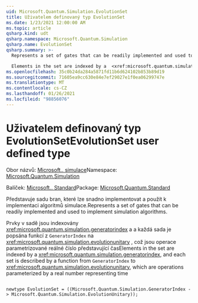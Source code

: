 ```yaml
---
uid: Microsoft.Quantum.Simulation.EvolutionSet
title: Uživatelem definovaný typ EvolutionSet
ms.date: 1/23/2021 12:00:00 AM
ms.topic: article
qsharp.kind: udt
qsharp.namespace: Microsoft.Quantum.Simulation
qsharp.name: EvolutionSet
qsharp.summary: >-
  Represents a set of gates that can be readily implemented and used to implement simulation algorithms.

  Elements in the set are indexed by a  <xref:microsoft.quantum.simulation.generatorindex>, and each set is described by a function from `GeneratorIndex` to  <xref:microsoft.quantum.simulation.evolutionunitary>, which are operations parameterized by a real number representing time
ms.openlocfilehash: 35c0b24da284a5871fd11b6d624102b853b89d19
ms.sourcegitcommit: 71605ea9cc630e84e7ef29027e1f0ea06299747e
ms.translationtype: MT
ms.contentlocale: cs-CZ
ms.lasthandoff: 01/26/2021
ms.locfileid: "98856076"
---
```

# <a name="evolutionset-user-defined-type"></a><span data-ttu-id="b7bb8-102">Uživatelem definovaný typ EvolutionSet</span><span class="sxs-lookup"><span data-stu-id="b7bb8-102">EvolutionSet user defined type</span></span>

<span data-ttu-id="b7bb8-103">Obor názvů: [Microsoft.. simulace](xref:Microsoft.Quantum.Simulation)</span><span class="sxs-lookup"><span data-stu-id="b7bb8-103">Namespace: [Microsoft.Quantum.Simulation](xref:Microsoft.Quantum.Simulation)</span></span>

<span data-ttu-id="b7bb8-104">Balíček: [Microsoft.. Standard](https://nuget.org/packages/Microsoft.Quantum.Standard)</span><span class="sxs-lookup"><span data-stu-id="b7bb8-104">Package: [Microsoft.Quantum.Standard](https://nuget.org/packages/Microsoft.Quantum.Standard)</span></span>


<span data-ttu-id="b7bb8-105">Představuje sadu bran, které lze snadno implementovat a použít k implementaci algoritmů simulace.</span><span class="sxs-lookup"><span data-stu-id="b7bb8-105">Represents a set of gates that can be readily implemented and used to implement simulation algorithms.</span></span>

<span data-ttu-id="b7bb8-106">Prvky v sadě jsou indexovány  <xref:microsoft.quantum.simulation.generatorindex> a a každá sada je popsána funkcí z `GeneratorIndex` na  <xref:microsoft.quantum.simulation.evolutionunitary> , což jsou operace parametrizované reálné číslo představující čas</span><span class="sxs-lookup"><span data-stu-id="b7bb8-106">Elements in the set are indexed by a  <xref:microsoft.quantum.simulation.generatorindex>, and each set is described by a function from `GeneratorIndex` to  <xref:microsoft.quantum.simulation.evolutionunitary>, which are operations parameterized by a real number representing time</span></span>

```qsharp

newtype EvolutionSet = ((Microsoft.Quantum.Simulation.GeneratorIndex -> Microsoft.Quantum.Simulation.EvolutionUnitary));
```

